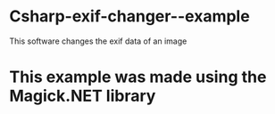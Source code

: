 # Csharp-exif-changer--example
This software changes the exif data of an image

# This example was made using the Magick.NET library

